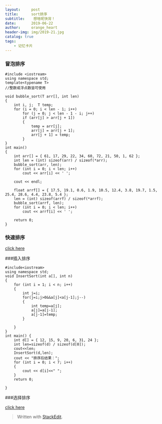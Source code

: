 ```yaml
---
layout:     post
title:      sort排序
subtitle:    想啥呢快背！
date:       2019-06-22
author:     orange_heart
header-img: img/2019-21.jpg
catalog: true
tags:
    - 记忆卡片
---
```


### 冒泡排序


```objc
#include <iostream>
using namespace std;
template<typename T>  
//整数或浮点数皆可使用

void bubble_sort(T arr[], int len)
{
    int i, j;  T temp;
    for (i = 0; i < len - 1; i++)
        for (j = 0; j < len - 1 - i; j++)
        if (arr[j] > arr[j + 1])
        {
            temp = arr[j];
            arr[j] = arr[j + 1];
            arr[j + 1] = temp;
        }
}
int main()
{
    int arr[] = { 61, 17, 29, 22, 34, 60, 72, 21, 50, 1, 62 };
    int len = (int) sizeof(arr) / sizeof(*arr);
    bubble_sort(arr, len);
    for (int i = 0; i < len; i++)
        cout << arr[i] << ' ';
 
    cout << endl;
 
    float arrf[] = { 17.5, 19.1, 0.6, 1.9, 10.5, 12.4, 3.8, 19.7, 1.5, 25.4, 28.6, 4.4, 23.8, 5.4 };
    len = (int) sizeof(arrf) / sizeof(*arrf);
    bubble_sort(arrf, len);
    for (int i = 0; i < len; i++)
        cout << arrf[i] << ' ';
 
    return 0;
}
```

### 快速排序

[click here](https://aydove.github.io/2019/03/27/09-1-%E9%80%92%E5%BD%92%E5%BF%AB%E6%8E%92/)

###插入排序
```objc
#include<iostream>
using namespace std;
void InsertSort(int a[], int n)
{
    for (int i = 1; i < n; i++)
    {
    	int j=i;
    	for(j=i;j>0&&a[j]<a[j-1];j--)
    	{
    		int temp=a[j];
    		a[j]=a[j-1];
    		a[j-1]=temp;
    	}

    }
}
int main() {
    int d[] = { 12, 15, 9, 20, 6, 31, 24 };
    int len=sizeof(d) / sizeof(d[0]);
    cout<<len;
    InsertSort(d,len);
    cout << "排序后结果：";
    for (int i = 0; i < 7; i++)
    {
        cout << d[i]<<" ";
    }
    return 0;

}

```

###选择排序

[click here](https://www.cnblogs.com/chengxiao/p/6103002.html)


> Written with [StackEdit](https://stackedit.io/).


<!--stackedit_data:
eyJoaXN0b3J5IjpbMjA1NDM4ODg3OCw0ODQ3NTkxMTksLTIxMD
AxMDYyNTFdfQ==
-->